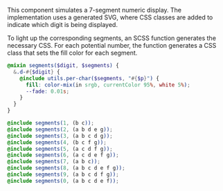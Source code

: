 This component simulates a 7-segment numeric display. The implementation uses a generated SVG, where CSS classes are added to indicate which digit is being displayed.

To light up the corresponding segments, an SCSS function generates the necessary CSS. For each potential number, the function generates a CSS class that sets the fill color for each segment.

```scss
@mixin segments($digit, $segments) {
  &.d-#{$digit} {
    @include utils.per-char($segments, "#{$p}") {
      fill: color-mix(in srgb, currentColor 95%, white 5%);
      --fade: 0.01s;
    }
  }
}

@include segments(1, (b c));
@include segments(2, (a b d e g));
@include segments(3, (a b c d g));
@include segments(4, (b c f g));
@include segments(5, (a c d f g));
@include segments(6, (a c d e f g));
@include segments(7, (a b c));
@include segments(8, (a b c d e f g));
@include segments(9, (a b c d f g));
@include segments(0, (a b c d e f));
```
